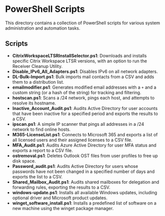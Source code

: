 # PowerShell Scripts

This directory contains a collection of PowerShell scripts for various system administration and automation tasks.

## Scripts

- **CitrixWorkspaceLTSRInstallSelector.ps1**: Downloads and installs specific Citrix Workspace LTSR versions, with an option to run the Receiver Cleanup Utility.
- **Disable_IPv6_All_Adapters.ps1**: Disables IPv6 on all network adapters.
- **DL-Bulk-Import.ps1**: Bulk imports mail contacts from a CSV and adds them to a distribution list.
- **emailmodifier.ps1**: Generates modified email addresses with a `+` and a custom string (or a hash of the string) for tracking and filtering.
- **hostscan.ps1**: Scans a /24 network, pings each host, and attempts to resolve its hostname.
- **Inactive_Account_Audit.ps1**: Audits Active Directory for user accounts that have been inactive for a specified period and exports the results to a CSV.
- **ipscan.ps1**: A simple IP scanner that pings all addresses in a /24 network to find online hosts.
- **M365-LicenseList.ps1**: Connects to Microsoft 365 and exports a list of all licensed users and their assigned licenses to a CSV file.
- **MFA_Audit.ps1**: Audits Azure Active Directory for user MFA status and exports a report to a CSV file.
- **ostremoval.ps1**: Deletes Outlook OST files from user profiles to free up disk space.
- **Password_audit.ps1**: Audits Active Directory for users whose passwords have not been changed in a specified number of days and exports the list to a CSV.
- **Shared_Mailbox_Audit.ps1**: Audits shared mailboxes for delegation and forwarding rules, exporting the results to a CSV.
- **windows-update.ps1**: Installs all available Windows updates, including optional driver and Microsoft product updates.
- **winget_software_install.ps1**: Installs a predefined list of software on a new machine using the winget package manager.
